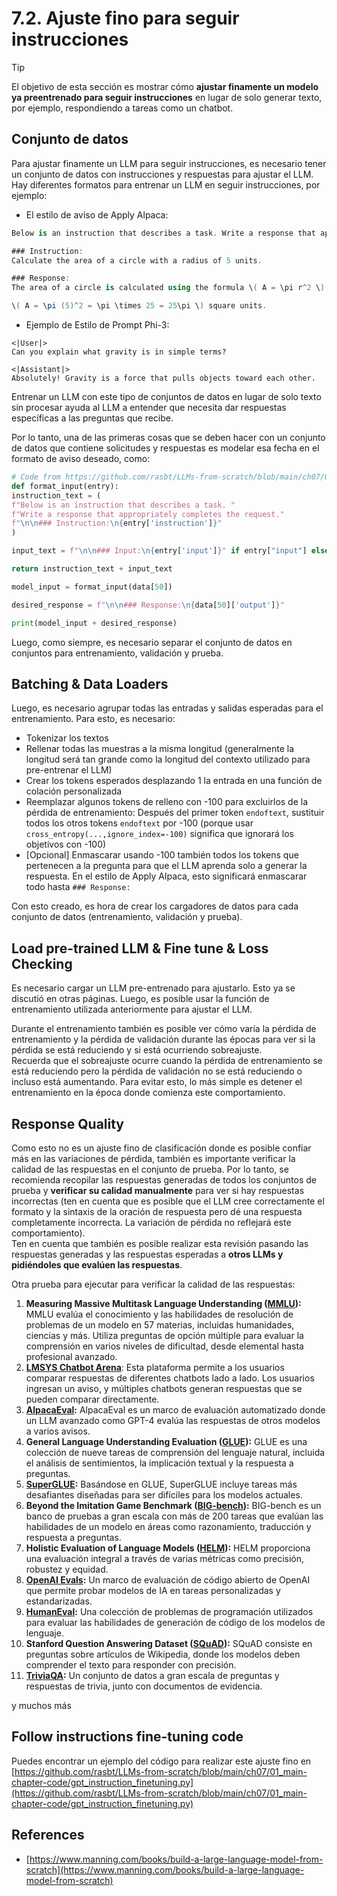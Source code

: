 # 7.2. Ajuste fino para seguir instrucciones

> [!TIP]
> El objetivo de esta sección es mostrar cómo **ajustar finamente un modelo ya preentrenado para seguir instrucciones** en lugar de solo generar texto, por ejemplo, respondiendo a tareas como un chatbot.

## Conjunto de datos

Para ajustar finamente un LLM para seguir instrucciones, es necesario tener un conjunto de datos con instrucciones y respuestas para ajustar el LLM. Hay diferentes formatos para entrenar un LLM en seguir instrucciones, por ejemplo:

- El estilo de aviso de Apply Alpaca:
```csharp
Below is an instruction that describes a task. Write a response that appropriately completes the request.

### Instruction:
Calculate the area of a circle with a radius of 5 units.

### Response:
The area of a circle is calculated using the formula \( A = \pi r^2 \). Plugging in the radius of 5 units:

\( A = \pi (5)^2 = \pi \times 25 = 25\pi \) square units.
```
- Ejemplo de Estilo de Prompt Phi-3:
```vbnet
<|User|>
Can you explain what gravity is in simple terms?

<|Assistant|>
Absolutely! Gravity is a force that pulls objects toward each other.
```
Entrenar un LLM con este tipo de conjuntos de datos en lugar de solo texto sin procesar ayuda al LLM a entender que necesita dar respuestas específicas a las preguntas que recibe.

Por lo tanto, una de las primeras cosas que se deben hacer con un conjunto de datos que contiene solicitudes y respuestas es modelar esa fecha en el formato de aviso deseado, como:
```python
# Code from https://github.com/rasbt/LLMs-from-scratch/blob/main/ch07/01_main-chapter-code/ch07.ipynb
def format_input(entry):
instruction_text = (
f"Below is an instruction that describes a task. "
f"Write a response that appropriately completes the request."
f"\n\n### Instruction:\n{entry['instruction']}"
)

input_text = f"\n\n### Input:\n{entry['input']}" if entry["input"] else ""

return instruction_text + input_text

model_input = format_input(data[50])

desired_response = f"\n\n### Response:\n{data[50]['output']}"

print(model_input + desired_response)
```
Luego, como siempre, es necesario separar el conjunto de datos en conjuntos para entrenamiento, validación y prueba.

## Batching & Data Loaders

Luego, es necesario agrupar todas las entradas y salidas esperadas para el entrenamiento. Para esto, es necesario:

- Tokenizar los textos
- Rellenar todas las muestras a la misma longitud (generalmente la longitud será tan grande como la longitud del contexto utilizado para pre-entrenar el LLM)
- Crear los tokens esperados desplazando 1 la entrada en una función de colación personalizada
- Reemplazar algunos tokens de relleno con -100 para excluirlos de la pérdida de entrenamiento: Después del primer token `endoftext`, sustituir todos los otros tokens `endoftext` por -100 (porque usar `cross_entropy(...,ignore_index=-100)` significa que ignorará los objetivos con -100)
- \[Opcional\] Enmascarar usando -100 también todos los tokens que pertenecen a la pregunta para que el LLM aprenda solo a generar la respuesta. En el estilo de Apply Alpaca, esto significará enmascarar todo hasta `### Response:`

Con esto creado, es hora de crear los cargadores de datos para cada conjunto de datos (entrenamiento, validación y prueba).

## Load pre-trained LLM & Fine tune & Loss Checking

Es necesario cargar un LLM pre-entrenado para ajustarlo. Esto ya se discutió en otras páginas. Luego, es posible usar la función de entrenamiento utilizada anteriormente para ajustar el LLM.

Durante el entrenamiento también es posible ver cómo varía la pérdida de entrenamiento y la pérdida de validación durante las épocas para ver si la pérdida se está reduciendo y si está ocurriendo sobreajuste.\
Recuerda que el sobreajuste ocurre cuando la pérdida de entrenamiento se está reduciendo pero la pérdida de validación no se está reduciendo o incluso está aumentando. Para evitar esto, lo más simple es detener el entrenamiento en la época donde comienza este comportamiento.

## Response Quality

Como esto no es un ajuste fino de clasificación donde es posible confiar más en las variaciones de pérdida, también es importante verificar la calidad de las respuestas en el conjunto de prueba. Por lo tanto, se recomienda recopilar las respuestas generadas de todos los conjuntos de prueba y **verificar su calidad manualmente** para ver si hay respuestas incorrectas (ten en cuenta que es posible que el LLM cree correctamente el formato y la sintaxis de la oración de respuesta pero dé una respuesta completamente incorrecta. La variación de pérdida no reflejará este comportamiento).\
Ten en cuenta que también es posible realizar esta revisión pasando las respuestas generadas y las respuestas esperadas a **otros LLMs y pidiéndoles que evalúen las respuestas**.

Otra prueba para ejecutar para verificar la calidad de las respuestas:

1. **Measuring Massive Multitask Language Understanding (**[**MMLU**](https://arxiv.org/abs/2009.03300)**):** MMLU evalúa el conocimiento y las habilidades de resolución de problemas de un modelo en 57 materias, incluidas humanidades, ciencias y más. Utiliza preguntas de opción múltiple para evaluar la comprensión en varios niveles de dificultad, desde elemental hasta profesional avanzado.
2. [**LMSYS Chatbot Arena**](https://arena.lmsys.org): Esta plataforma permite a los usuarios comparar respuestas de diferentes chatbots lado a lado. Los usuarios ingresan un aviso, y múltiples chatbots generan respuestas que se pueden comparar directamente.
3. [**AlpacaEval**](https://github.com/tatsu-lab/alpaca_eval)**:** AlpacaEval es un marco de evaluación automatizado donde un LLM avanzado como GPT-4 evalúa las respuestas de otros modelos a varios avisos.
4. **General Language Understanding Evaluation (**[**GLUE**](https://gluebenchmark.com/)**):** GLUE es una colección de nueve tareas de comprensión del lenguaje natural, incluida el análisis de sentimientos, la implicación textual y la respuesta a preguntas.
5. [**SuperGLUE**](https://super.gluebenchmark.com/)**:** Basándose en GLUE, SuperGLUE incluye tareas más desafiantes diseñadas para ser difíciles para los modelos actuales.
6. **Beyond the Imitation Game Benchmark (**[**BIG-bench**](https://github.com/google/BIG-bench)**):** BIG-bench es un banco de pruebas a gran escala con más de 200 tareas que evalúan las habilidades de un modelo en áreas como razonamiento, traducción y respuesta a preguntas.
7. **Holistic Evaluation of Language Models (**[**HELM**](https://crfm.stanford.edu/helm/lite/latest/)**):** HELM proporciona una evaluación integral a través de varias métricas como precisión, robustez y equidad.
8. [**OpenAI Evals**](https://github.com/openai/evals)**:** Un marco de evaluación de código abierto de OpenAI que permite probar modelos de IA en tareas personalizadas y estandarizadas.
9. [**HumanEval**](https://github.com/openai/human-eval)**:** Una colección de problemas de programación utilizados para evaluar las habilidades de generación de código de los modelos de lenguaje.
10. **Stanford Question Answering Dataset (**[**SQuAD**](https://rajpurkar.github.io/SQuAD-explorer/)**):** SQuAD consiste en preguntas sobre artículos de Wikipedia, donde los modelos deben comprender el texto para responder con precisión.
11. [**TriviaQA**](https://nlp.cs.washington.edu/triviaqa/)**:** Un conjunto de datos a gran escala de preguntas y respuestas de trivia, junto con documentos de evidencia.

y muchos más

## Follow instructions fine-tuning code

Puedes encontrar un ejemplo del código para realizar este ajuste fino en [https://github.com/rasbt/LLMs-from-scratch/blob/main/ch07/01_main-chapter-code/gpt_instruction_finetuning.py](https://github.com/rasbt/LLMs-from-scratch/blob/main/ch07/01_main-chapter-code/gpt_instruction_finetuning.py)

## References

- [https://www.manning.com/books/build-a-large-language-model-from-scratch](https://www.manning.com/books/build-a-large-language-model-from-scratch)
